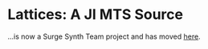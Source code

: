 # Lattices: A JI MTS Source

...is now a Surge Synth Team project and has moved [here](https://github.com/surge-synthesizer/ji-lattice-plugin).
